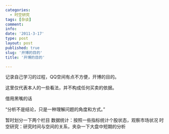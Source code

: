 ```yaml
---
categories:
  - 时空研究
tags: [杂谈]
comment: 
info: 
date: '2011-3-17'
type: post
layout: post
published: true
slug: '开博的目的'
title: '开博的目的'

---
```


记录自己学习的过程，QQ空间有点不方便，开博的目的。

这里仅代表本人的一些看法，并不构成任何买卖的依据。

借用黑嘴的话

“分析不是结论，只是一种理解问题的角度和方式。”

暂时划分一下两个栏目
数据统计：按照一些指标统计个股状态，观察市场状况
时空研究：研究时间与空间的关系，夹杂一下大盘中短期的分析
